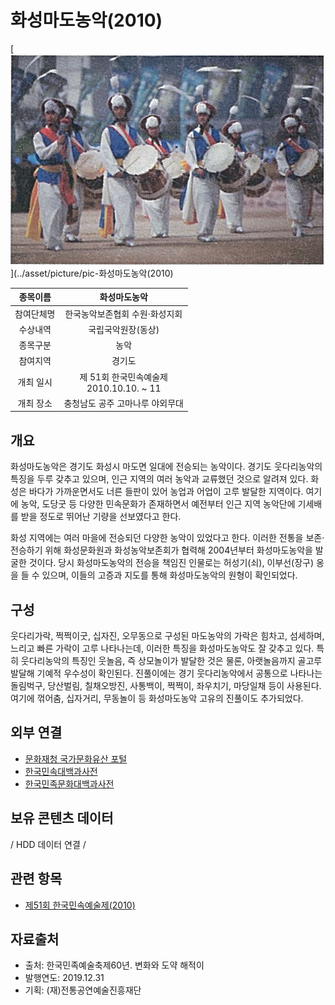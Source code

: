 # 화성마도농악(2010)

[![대표이미지](https://github.com/BadToki/minarchive/blob/1cd706bf8a9fe14842dd42e6db9153cd5c0b6f9d/archive/image/%E1%84%92%E1%85%AA%E1%84%89%E1%85%A5%E1%86%BC%E1%84%86%E1%85%A1%E1%84%83%E1%85%A9%E1%84%82%E1%85%A9%E1%86%BC%E1%84%8B%E1%85%A1%E1%86%A8(2010).png)](../asset/picture/pic-화성마도농악(2010)



| 종목이름 | 화성마도농악 |
| :-------: | :-------: |
| 참여단체명 | 한국농악보존협회 수원·화성지회 |
| 수상내역 | 국립국악원장(동상) |
| 종목구분 | 농악 |
| 참여지역 | 경기도 |
| 개최 일시 | 제 51회 한국민속예술제<br/>2010.10.10. ~ 11 |
| 개최 장소 | 충청남도 공주 고마나루 야외무대 |


## 개요
화성마도농악은 경기도 화성시 마도면 일대에 전승되는 농악이다. 경기도 웃다리농악의 특징을 두루 갖추고 있으며, 인근 지역의 여러 농악과 교류했던 것으로 알려져 있다. 화성은 바다가 가까운면서도 너른 들판이 있어 농업과 어업이 고루 발달한 지역이다. 여기에 농악, 도당굿 등 다양한 민속문화가 존재하면서 예전부터 인근 지역 농악단에 기세배를 받을 정도로 뛰어난 기량을 선보였다고 한다.

화성 지역에는 여러 마을에 전승되던 다양한 농악이 있었다고 한다. 이러한 전통을 보존·전승하기 위해 화성문화원과 화성농악보존회가 협력해 2004년부터 화성마도농악을 발굴한 것이다. 당시 화성마도농악의 전승을 책임진 인물로는 허성기(쇠), 이부선(장구) 옹을 들 수 있으며, 이들의 고증과 지도를 통해 화성마도농악의 원형이 확인되었다. 


## 구성
  웃다리가락, 쩍쩍이굿, 십자진, 오무동으로 구성된 마도농악의 가락은 힘차고, 섬세하며, 느리고 빠른 가락이 고루 나타나는데, 이러한 특징을 화성마도농악도 잘 갖추고 있다. 특히 웃다리농악의 특징인 웃놀음, 즉 상모놀이가 발달한 것은 물론, 아랫놀음까지 골고루 발달해 기예적 우수성이 확인된다. 진풀이에는 경기 웃다리농악에서 공통으로 나타나는 돌림벅구, 당산벌림, 칠채오방진, 사통백이, 쩍쩍이, 좌우치기, 마당일채 등이 사용된다. 여기에 꺾어춤, 십자거리, 무동놀이 등 화성마도농악 고유의 진풀이도 추가되었다.


## 외부 연결
- [문화재청 국가문화유산 포털](http://www.heritage.go.kr/)
- [한국민속대백과사전](https://folkency.nfm.go.kr/)
- [한국민족문화대백과사전](http://encykorea.aks.ac.kr/)


## 보유 콘텐츠 데이터
/ HDD 데이터 연결 /


## 관련 항목
- [제51회 한국민속예술제(2010)](../festival/51_fetival(2010).md)


## 자료출처
- 출처: 한국민족예술축제60년. 변화와 도약 해적이
- 발행연도: 2019.12.31
- 기획: (재)전통공연예술진흥재단
